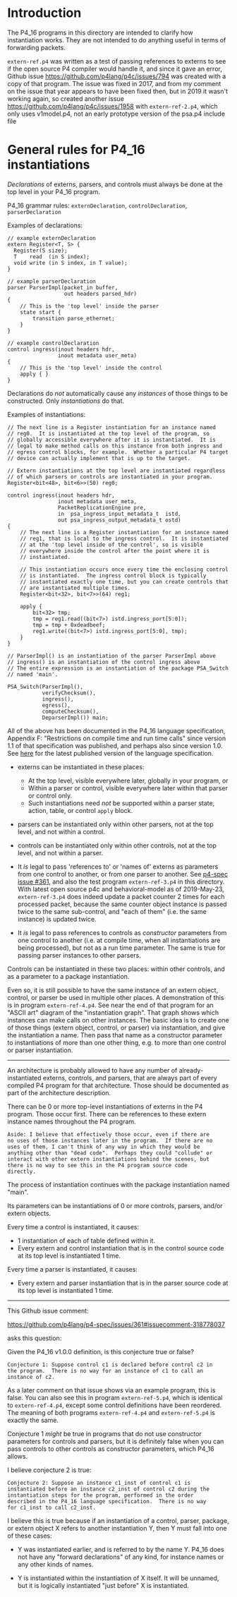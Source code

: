# Introduction

The P4_16 programs in this directory are intended to clarify how
instantiation works.  They are not intended to do anything useful in
terms of forwarding packets.

`extern-ref.p4` was written as a test of passing references to externs
to see if the open source P4 compiler would handle it, and since it
gave an error, Github issue https://github.com/p4lang/p4c/issues/794
was created with a copy of that program.  The issue was fixed in 2017,
and from my comment on the issue that year appears to have been fixed
then, but in 2019 it wasn't working again, so created another issue
https://github.com/p4lang/p4c/issues/1958 with `extern-ref-2.p4`,
which only uses v1model.p4, not an early prototype version of the
psa.p4 include file


# General rules for P4_16 instantiations

_Declarations_ of externs, parsers, and controls must always be done
at the top level in your P4_16 program.

P4_16 grammar rules: `externDeclaration`, `controlDeclaration`,
`parserDeclaration`

Examples of declarations:

```
// example externDeclaration
extern Register<T, S> {
  Register(S size);
  T    read  (in S index);
  void write (in S index, in T value);
}

// example parserDeclaration
parser ParserImpl(packet_in buffer,
                  out headers parsed_hdr)
{
    // This is the 'top level' inside the parser
    state start {
        transition parse_ethernet;
    }
}

// example controlDeclaration
control ingress(inout headers hdr,
                inout metadata user_meta)
{
    // This is the 'top level' inside the control
    apply { }
}
```

Declarations do _not_ automatically cause any _instances_ of those
things to be constructed.  Only _instantiations_ do that.

Examples of instantiations:

```
// The next line is a Register instantiation for an instance named
// reg0.  It is instantiated at the top level of the program, so
// globally accessible everywhere after it is instantiated.  It is
// legal to make method calls on this instance from both ingress and
// egress control blocks, for example.  Whether a particular P4 target
// device can actually implement that is up to the target.

// Extern instantiations at the top level are instantiated regardless
// of which parsers or controls are instantiated in your program.
Register<bit<48>, bit<6>>(50) reg0;

control ingress(inout headers hdr,
                inout metadata user_meta,
                PacketReplicationEngine pre,
                in  psa_ingress_input_metadata_t  istd,
                out psa_ingress_output_metadata_t ostd)
{
    // The next line is a Register instantiation for an instance named
    // reg1, that is local to the ingress control.  It is instantiated
    // at the 'top level inside of the control', so is visible
    // everywhere inside the control after the point where it is
    // instantiated.

    // This instantiation occurs once every time the enclosing control
    // is instantiated.  The ingress control block is typically
    // instantiated exactly one time, but you can create controls that
    // are instantiated multiple times.
    Register<bit<32>, bit<7>>(64) reg1;

    apply {
        bit<32> tmp;
        tmp = reg1.read((bit<7>) istd.ingress_port[5:0]);
        tmp = tmp + 0xdeadbeef;
        reg1.write((bit<7>) istd.ingress_port[5:0], tmp);
    }
}

// ParserImpl() is an instantiation of the parser ParserImpl above
// ingress() is an instantiation of the control ingress above
// The entire expression is an instantiation of the package PSA_Switch
// named 'main'.

PSA_Switch(ParserImpl(),
           verifyChecksum(),
           ingress(),
           egress(),
           computeChecksum(),
           DeparserImpl()) main;
```

All of the above has been documented in the P4_16 language
specification, Appendix F: "Restrictions on compile time and run time
calls" since version 1.1 of that specification was published, and
perhaps also since version 1.0.  See [here](https://p4.org/specs) for
the latest published version of the language specification.

+ externs can be instantiated in these places:
  + At the top level, visible everywhere later, globally in your program, or
  + Within a parser or control, visible everywhere later within that
    parser or control only.
  + Such instantiations need _not_ be supported within a parser state,
    action, table, or control `apply` block.
+ parsers can be instantiated only within other parsers, not at the
  top level, and not within a control.
+ controls can be instantiated only within other controls, not at the
  top level, and not within a parser.

+ It _is_ legal to pass 'references to' or 'names of' externs as
  parameters from one control to another, or from one parser to
  another.  See [p4-spec issue
  #361](https://github.com/p4lang/p4-spec/issues/361), and also the
  test program `extern-ref-3.p4` in this directory.  With latest open
  source p4c and behavioral-model as of 2019-May-23, `extern-ref-3.p4`
  does indeed update a packet counter 2 times for each processed
  packet, because the same counter object instance is passed twice to
  the same sub-control, and "each of them" (i.e. the same instance) is
  updated twice.
+ It _is_ legal to pass references to controls as _constructor_
  parameters from one control to another (i.e. at compile time, when
  all instantiations are being processed), but not as a run time
  parameter.  The same is true for passing parser instances to other
  parsers.

Controls can be instantiated in these two places: within other
controls, and as a parameter to a package instantiation.

Even so, it is still possible to have the same instance of an extern
object, control, or parser be used in multiple other places.  A
demonstration of this is in program `extern-ref-4.p4`.  See near the
end of that program for an "ASCII art" diagram of the "instantiation
graph".  That graph shows which instances can make calls on other
instances.  The basic idea is to create one of those things (extern
object, control, or parser) via instantiation, and give the
instantiation a name.  Then pass that name as a constructor parameter
to instantiations of more than one other thing, e.g. to more than one
control or parser instantiation.

----------------------------------------------------------------------

An architecture is probably allowed to have any number of
already-instantiated externs, controls, and parsers, that are always
part of every compiled P4 program for that architecture.  Those should
be documented as part of the architecture description.

There can be 0 or more top-level instantiations of externs in the P4
program.  Those occur first.  There can be references to these extern
instance names throughout the P4 program.

    Aside: I believe that effectively those occur, even if there are
    no uses of those instances later in the program.  If there are no
    uses of them, I can't think of any way in which they would be
    anything other than "dead code".  Perhaps they could "collude" or
    interact with other extern instantiations behind the scenes, but
    there is no way to see this in the P4 program source code
    directly.

The process of instantiation continues with the package instantiation
named "main".

Its parameters can be instantiations of 0 or more controls, parsers,
and/or extern objects.

Every time a control is instantiated, it causes:

+ 1 instantiation of each of table defined within it.
+ Every extern and control instantiation that is in the control source
  code at its top level is instantiated 1 time.

Every time a parser is instantiated, it causes:

+ Every extern and parser instantiation that is in the parser source
  code at its top level is instantiated 1 time.

----------------------------------------------------------------------

This Github issue comment:

https://github.com/p4lang/p4-spec/issues/361#issuecomment-318778037

asks this question:

Given the P4_16 v1.0.0 definition, is this conjecture true or false?

    Conjecture 1: Suppose control c1 is declared before control c2 in
    the program.  There is no way for an instance of c1 to call an
    instance of c2.

As a later comment on that issue shows via an example program, this is
false.  You can also see this in program `extern-ref-5.p4`, which is
identical to `extern-ref-4.p4`, except some control definitions have
been reordered.  The meaning of both programs `extern-ref-4.p4` and
`extern-ref-5.p4` is exactly the same.

Conjecture 1 _might_ be true in programs that do not use constructor
parameters for controls and parsers, but it is definitely false when
you can pass controls to other controls as constructor parameters,
which P4_16 allows.

I believe conjecture 2 is true:

    Conjecture 2: Suppose an instance c1_inst of control c1 is
    instantiated before an instance c2_inst of control c2 during the
    instantiation steps for the program, performed in the order
    described in the P4_16 language specification.  There is no way
    for c1_inst to call c2_inst.

I believe this is true because if an instantiation of a control,
parser, package, or extern object X refers to another instantiation Y,
then Y must fall into one of these cases:

+ Y was instantiated earlier, and is referred to by the name Y.  P4_16
  does not have any "forward declarations" of any kind, for instance
  names or any other kinds of names.

+ Y is instantiated within the instantiation of X itself.  It will be
  unnamed, but it is logically instantiated "just before" X is
  instantiated.
